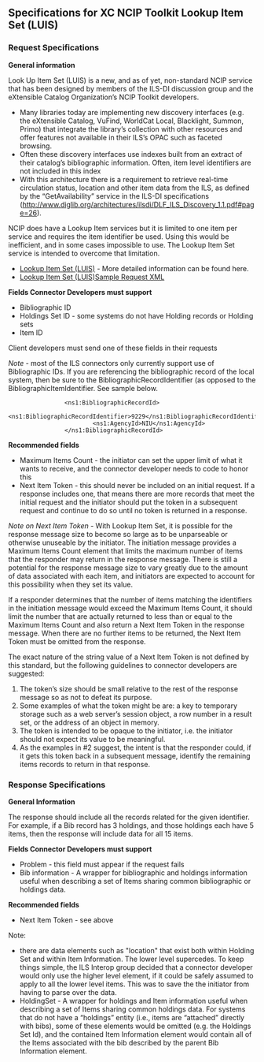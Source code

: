 ## Specifications for XC NCIP Toolkit Lookup Item Set (LUIS) ##

### Request Specifications ###

**General information**

Look Up Item Set (LUIS) is a new, and as of yet, non-standard NCIP service that has been designed by members of the ILS-DI discussion group and the eXtensible Catalog Organization’s NCIP Toolkit developers.

  * Many libraries today are implementing new discovery interfaces (e.g. the eXtensible Catalog, VuFind, WorldCat Local, Blacklight, Summon, Primo) that integrate the library’s collection with other resources and offer features not available in their ILS’s OPAC such as faceted browsing.
  * Often these discovery interfaces use indexes built from an extract of their catalog’s bibliographic information. Often, item level identifiers are not included in this index
  * With this architecture there is a requirement to retrieve real-time circulation status, location and other item data from the ILS, as defined by the “GetAvailability” service in the ILS-DI specifications (http://www.diglib.org/architectures/ilsdi/DLF_ILS_Discovery_1.1.pdf#page=26).

NCIP does have a Lookup Item services but it is limited to one item per service and requires the item identifier be used.   Using this would be inefficient, and in some cases impossible to use. The Lookup Item Set service is intended to overcome that limitation.

  * [Lookup Item Set (LUIS)](https://spreadsheets.google.com/spreadsheet/ccc?key=0AuEy9q5SF5GFdE9RcGhHR2QyNzBpTGo5NkhLaTBuUEE&hl=en_US) - More detailed information can be found here.
  * [Lookup Item Set (LUIS)Sample Request XML](http://code.google.com/p/xcncip2toolkit/wiki/lookupItemSet)

**Fields Connector Developers must support**

  * Bibliographic ID
  * Holdings Set ID - some systems do not have Holding records or Holding sets
  * Item ID

Client developers must send one of these fields in their requests

_Note_ - most of the ILS connectors only currently support use of Bibliographic IDs.  If you are referencing the bibliographic record of the local system, then be sure to the BibliographicRecordIdentifier (as opposed to the BibliographicItemIdentifier.  See sample below.
```
                <ns1:BibliographicRecordId>
                        <ns1:BibliographicRecordIdentifier>9229</ns1:BibliographicRecordIdentifier>
                        <ns1:AgencyId>NIU</ns1:AgencyId>
                </ns1:BibliographicRecordId>
```


**Recommended fields**

  * Maximum Items Count - the initiator can set the upper limit of what it wants to receive, and the connector developer needs to code to honor this
  * Next Item Token - this should never be included on an initial request.  If a response includes one, that means there are more records that meet the initial request and the initiator should put the token in a subsequent request and continue to do so until no token is returned in a response.

_Note on Next Item Token_ - With Lookup Item Set, it is possible for the response message size to become so large as to be unparseable or otherwise unuseable by the initiator.  The initiation message provides a Maximum Items Count element that limits the maximum number of items that the responder may return in the response message. There is still a potential for the response message size to vary greatly due to the amount of data associated with each item, and initiators are expected to account for this possibility when they set its value.

If a responder determines that the number of items matching the identifiers in the initiation message would exceed the Maximum Items Count, it should limit the number that are actually returned to less than or equal to the Maximum Items Count and also return a Next Item Token in the response message. When there are no further items to be returned, the Next Item Token must be omitted from the response.

The exact nature of the string value of a Next Item Token is not defined by this standard, but the following guidelines to connector developers are suggested:
  1. The token’s size should be small relative to the rest of the response message so as not to defeat its purpose.
  1. Some examples of what the token might be are: a key to temporary storage such as a web server’s session object, a row number in a result set, or the address of an object in memory.
  1. The token is intended to be opaque to the initiator, i.e. the initiator should not expect its value to be meaningful.
  1. As the examples in #2 suggest, the intent is that the responder could, if it gets this token back in a subsequent message, identify the remaining items records to return in that response.

### Response Specifications ###

**General Information**

The response should include all the records related for the given identifier.  For example, if a Bib record has 3 holdings, and those holdings each have 5 items, then the response will include data for all 15 items.

**Fields Connector Developers must support**

  * Problem - this field must appear if the request fails
  * Bib information - A wrapper for bibliographic and holdings information useful when describing a set of Items sharing common bibliographic or holdings data.

**Recommended fields**

  * Next Item Token - see above


Note:
  * there are data elements such as "location" that exist both within Holding Set and within Item Information.   The lower level supercedes.  To keep things simple, the ILS Interop group decided that a connector developer would only use the higher level element, if it could be safely assumed to apply to all the lower level items.  This was to save the the initiator from having to parse over the data.
  * HoldingSet - A wrapper for holdings and Item information useful when describing a set of Items sharing common holdings data.  For systems that do not have a “holdings” entity (i.e., items are “attached” directly with bibs), some of these elements would be omitted (e.g. the Holdings Set Id), and the contained Item Information element would contain all of the Items associated with the bib described by the parent Bib Information element.